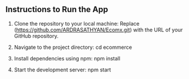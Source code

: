 ## Instructions to Run the App
1. Clone the repository to your local machine:
  Replace (https://github.com/ARDRASATHYAN/Ecomx.git) with the URL of your GitHub repository.

2. Navigate to the project directory:
  cd ecommerce

3. Install dependencies using npm:
  npm install

4. Start the development server:
  npm start